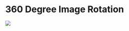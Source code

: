
# 360 Degree Image Rotation
<a href="https://nethajees.com/my-works/Tutorials/online-tutorials/002_360-degree-image-rotation-in-html5-&-CSS-Only_22-10-2020/index.html" >  
  <img src="https://nethajees.com/my-works/other-images/css/CSS_002.JPG" /> </a>
